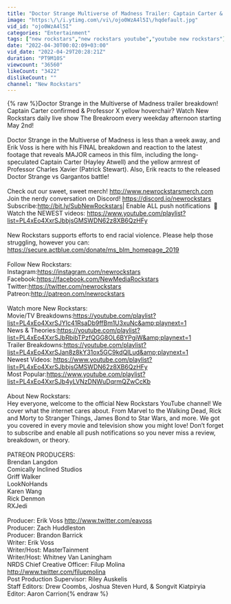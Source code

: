 ```yaml
---
title: "Doctor Strange Multiverse of Madness Trailer: Captain Carter & Professor X Revealed!"
image: "https:\/\/i.ytimg.com\/vi\/ojo0WzA4l5I\/hqdefault.jpg"
vid_id: "ojo0WzA4l5I"
categories: "Entertainment"
tags: ["new rockstars","new rockstars youtube","youtube new rockstars"]
date: "2022-04-30T00:02:09+03:00"
vid_date: "2022-04-29T20:28:21Z"
duration: "PT9M10S"
viewcount: "36560"
likeCount: "3422"
dislikeCount: ""
channel: "New Rockstars"
---
```

{% raw %}Doctor Strange in the Multiverse of Madness trailer breakdown! Captain Carter confirmed &amp; Professor X yellow hoverchair? Watch New Rockstars daily live show The Breakroom every weekday afternoon starting May 2nd!<br /><br />Doctor Strange in the Multiverse of Madness is less than a week away, and Erik Voss is here with his FINAL breakdown and reaction to the latest footage that reveals MAJOR cameos in this film, including the long-speculated Captain Carter (Hayley Atwell) and the yellow armrest of Professor Charles Xavier (Patrick Stewart). Also, Erik reacts to the released Doctor Strange vs Gargantos battle!<br /><br />Check out our sweet, sweet merch! <a rel="nofollow" target="blank" href="http://www.newrockstarsmerch.com">http://www.newrockstarsmerch.com</a><br />Join the nerdy conversation on Discord! <a rel="nofollow" target="blank" href="https://discord.io/newrockstars">https://discord.io/newrockstars</a><br />Subscribe:​ ​<a rel="nofollow" target="blank" href="http://bit.ly/SubNewRockstars​">http://bit.ly/SubNewRockstars​</a> | Enable ALL push notifications ​ 🔔<br />Watch the NEWEST videos: <a rel="nofollow" target="blank" href="https://www.youtube.com/playlist?list=PL4xEo4XxrSJbbjsGMSWDN62z8XB6QzHFy">https://www.youtube.com/playlist?list=PL4xEo4XxrSJbbjsGMSWDN62z8XB6QzHFy</a><br /><br />New Rockstars supports efforts to end racial violence. Please help those struggling, however you can: <a rel="nofollow" target="blank" href="https://secure.actblue.com/donate/ms_blm_homepage_2019">https://secure.actblue.com/donate/ms_blm_homepage_2019</a><br /><br />Follow New Rockstars​:<br />Instagram: ​<a rel="nofollow" target="blank" href="https://instagram.com/newrockstars">https://instagram.com/newrockstars</a> <br />Facebook: ​<a rel="nofollow" target="blank" href="https://facebook.com/NewMediaRockstars">https://facebook.com/NewMediaRockstars</a> <br />Twitter: ​<a rel="nofollow" target="blank" href="https://twitter.com/newrockstars">https://twitter.com/newrockstars</a><br />Patreon: ​<a rel="nofollow" target="blank" href="http://patreon.com/newrockstars">http://patreon.com/newrockstars</a><br /><br />Watch more New Rockstars:<br />Movie/TV Breakdowns: ​<a rel="nofollow" target="blank" href="https://youtube.com/playlist?list=PL4xEo4XxrSJYIc41RsaDb9ffBm1U3xuNc&amp;playnext=1">https://youtube.com/playlist?list=PL4xEo4XxrSJYIc41RsaDb9ffBm1U3xuNc&amp;playnext=1</a><br />News &amp; Theories: ​<a rel="nofollow" target="blank" href="https://youtube.com/playlist?list=PL4xEo4XxrSJbRbibTPzfQGG8OL6BYPgiW&amp;playnext=1">https://youtube.com/playlist?list=PL4xEo4XxrSJbRbibTPzfQGG8OL6BYPgiW&amp;playnext=1</a><br />Trailer Breakdowns: ​<a rel="nofollow" target="blank" href="https://youtube.com/playlist?list=PL4xEo4XxrSJan8z8kY31ox5GC9kdQILud&amp;playnext=1">https://youtube.com/playlist?list=PL4xEo4XxrSJan8z8kY31ox5GC9kdQILud&amp;playnext=1</a><br />Newest Videos: <a rel="nofollow" target="blank" href="https://www.youtube.com/playlist?list=PL4xEo4XxrSJbbjsGMSWDN62z8XB6QzHFy">https://www.youtube.com/playlist?list=PL4xEo4XxrSJbbjsGMSWDN62z8XB6QzHFy</a><br />Most Popular: ​<a rel="nofollow" target="blank" href="https://www.youtube.com/playlist?list=PL4xEo4XxrSJb4yLVNzDNWuDqrmQZwCcKb">https://www.youtube.com/playlist?list=PL4xEo4XxrSJb4yLVNzDNWuDqrmQZwCcKb</a><br /><br />About New Rockstars:<br />Hey everyone, welcome to the official New Rockstars YouTube channel! We cover what the internet cares about. From Marvel to the Walking Dead, Rick and Morty to Stranger Things, James Bond to Star Wars, and more. We got you covered in every movie and television show you might love! Don’t forget to subscribe and enable all push notifications so you never miss a review, breakdown, or theory.<br /><br />PATREON PRODUCERS:<br />Brendan Langdon<br />Comically Inclined Studios<br />Griff Walker<br />LookNoHands<br />Karen Wang<br />Rick Denmon<br />RXJedi<br /><br />Producer: Erik Voss <a rel="nofollow" target="blank" href="http://www.twitter.com/eavoss">http://www.twitter.com/eavoss</a><br />Producer: Zach Huddleston<br />Producer: Brandon Barrick<br />Writer: Erik Voss<br />Writer/Host: MasterTainment<br />Writer/Host: Whitney Van Laningham<br />NRDS Chief Creative Officer: Filup Molina <a rel="nofollow" target="blank" href="http://www.twitter.com/filupmolina">http://www.twitter.com/filupmolina</a><br />Post Production Supervisor: Riley Auskelis<br />Staff Editors: Drew Coombs, Joshua Steven Hurd, &amp; Songvit Kiatpiryia<br />Editor: Aaron Carrion{% endraw %}
